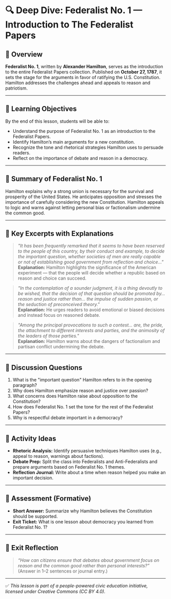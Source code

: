 # 🔍 Deep Dive: Federalist No. 1 — Introduction to The Federalist Papers

## 🧭 Overview

**Federalist No. 1**, written by **Alexander Hamilton**, serves as the introduction to the entire Federalist Papers collection. Published on **October 27, 1787**, it sets the stage for the arguments in favor of ratifying the U.S. Constitution. Hamilton addresses the challenges ahead and appeals to reason and patriotism.

---

## 🎯 Learning Objectives

By the end of this lesson, students will be able to:  
- Understand the purpose of Federalist No. 1 as an introduction to the Federalist Papers.  
- Identify Hamilton’s main arguments for a new constitution.  
- Recognize the tone and rhetorical strategies Hamilton uses to persuade readers.  
- Reflect on the importance of debate and reason in a democracy.

---

## 📘 Summary of Federalist No. 1

Hamilton explains why a strong union is necessary for the survival and prosperity of the United States. He anticipates opposition and stresses the importance of carefully considering the new Constitution. Hamilton appeals to logic and warns against letting personal bias or factionalism undermine the common good.

---

## 📖 Key Excerpts with Explanations

> *"It has been frequently remarked that it seems to have been reserved to the people of this country, by their conduct and example, to decide the important question, whether societies of men are really capable or not of establishing good government from reflection and choice..."*  
**Explanation:** Hamilton highlights the significance of the American experiment — that the people will decide whether a republic based on reason and choice can succeed.

> *"In the contemplation of a sounder judgment, it is a thing devoutly to be wished, that the decision of that question should be promoted by… reason and justice rather than… the impulse of sudden passion, or the seduction of preconceived theory."*  
**Explanation:** He urges readers to avoid emotional or biased decisions and instead focus on reasoned debate.

> *"Among the principal provocations to such a contest… are, the pride, the attachment to different interests and parties, and the animosity of the leaders of those parties."*  
**Explanation:** Hamilton warns about the dangers of factionalism and partisan conflict undermining the debate.

---

## 💬 Discussion Questions

1. What is the "important question" Hamilton refers to in the opening paragraph?  
2. Why does Hamilton emphasize reason and justice over passion?  
3. What concerns does Hamilton raise about opposition to the Constitution?  
4. How does Federalist No. 1 set the tone for the rest of the Federalist Papers?  
5. Why is respectful debate important in a democracy?

---

## 🧪 Activity Ideas

- **Rhetoric Analysis:** Identify persuasive techniques Hamilton uses (e.g., appeal to reason, warnings about factions).  
- **Debate Prep:** Split the class into Federalists and Anti-Federalists and prepare arguments based on Federalist No. 1 themes.  
- **Reflection Journal:** Write about a time when reason helped you make an important decision.

---

## 📎 Assessment (Formative)

- **Short Answer:** Summarize why Hamilton believes the Constitution should be supported.  
- **Exit Ticket:** What is one lesson about democracy you learned from Federalist No. 1?

---

## 🏁 Exit Reflection

> *“How can citizens ensure that debates about government focus on reason and the common good rather than personal interests?”*  
(Answer in 1–2 sentences or journal entry.)

---

✅ *This lesson is part of a people-powered civic education initiative, licensed under Creative Commons (CC BY 4.0).*
